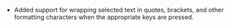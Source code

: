 + Added support for wrapping selected text in quotes, brackets, and other formatting characters when the appropriate keys are pressed.